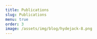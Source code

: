 ```yaml
---
title: Publications
slug: Publications
menu: true
order: 3
image: /assets/img/blog/hydejack-8.png
---
```



